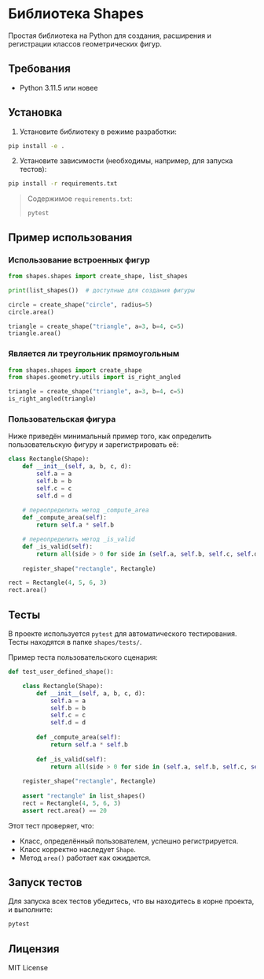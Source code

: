 # Библиотека Shapes

Простая библиотека на Python для создания, расширения и регистрации классов геометрических фигур.

## Требования

- Python 3.11.5 или новее

## Установка

1. Установите библиотеку в режиме разработки:

```bash
pip install -e .
```

2. Установите зависимости (необходимы, например, для запуска тестов):

```bash
pip install -r requirements.txt
```

> Содержимое `requirements.txt`:
> ```
> pytest
> ```

## Пример использования


### Использование встроенных фигур

```python
from shapes.shapes import create_shape, list_shapes

print(list_shapes())  # доступные для создания фигуры

circle = create_shape("circle", radius=5)
circle.area()

triangle = create_shape("triangle", a=3, b=4, c=5)
triangle.area()
```

### Является ли треугольник прямоугольным

```python
from shapes.shapes import create_shape
from shapes.geometry.utils import is_right_angled

triangle = create_shape("triangle", a=3, b=4, c=5)
is_right_angled(triangle)
```

### Пользовательская фигура

Ниже приведён минимальный пример того, как определить пользовательскую фигуру и зарегистрировать её:

```python
class Rectangle(Shape):
    def __init__(self, a, b, c, d):
        self.a = a
        self.b = b
        self.c = c
        self.d = d 
    
    # переопределить метод _compute_area
    def _compute_area(self):
        return self.a * self.b 

    # переопределить метод _is_valid
    def _is_valid(self):
        return all(side > 0 for side in (self.a, self.b, self.c, self.d))
        
    register_shape("rectangle", Rectangle)

rect = Rectangle(4, 5, 6, 3)
rect.area()
```

## Тесты

В проекте используется `pytest` для автоматического тестирования. Тесты находятся в папке `shapes/tests/`.

Пример теста пользовательского сценария:

```python
def test_user_defined_shape():

    class Rectangle(Shape):
        def __init__(self, a, b, c, d):
            self.a = a
            self.b = b
            self.c = c
            self.d = d 
            
        def _compute_area(self):
            return self.a * self.b 
        
        def _is_valid(self):
            return all(side > 0 for side in (self.a, self.b, self.c, self.d))
        
    register_shape("rectangle", Rectangle)
    
    assert "rectangle" in list_shapes()
    rect = Rectangle(4, 5, 6, 3)
    assert rect.area() == 20
```

Этот тест проверяет, что:

- Класс, определённый пользователем, успешно регистрируется.
- Класс корректно наследует `Shape`.
- Метод `area()` работает как ожидается.

## Запуск тестов

Для запуска всех тестов убедитесь, что вы находитесь в корне проекта, и выполните:

```bash
pytest
```

## Лицензия

MIT License